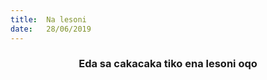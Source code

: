 ```yaml
---
title:  Na lesoni
date:   28/06/2019
---
```


### <center>Eda sa cakacaka tiko ena lesoni oqo</center>